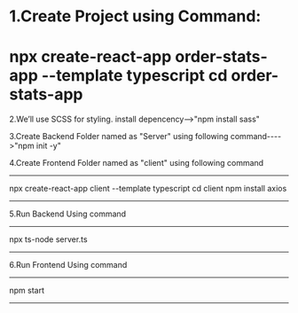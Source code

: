 1.Create Project using Command:
===================================
npx create-react-app order-stats-app --template typescript
cd order-stats-app
===============================

2.We’ll use SCSS for styling.
  install depencency-->"npm install sass"

3.Create Backend Folder named as "Server" using following command---->"npm init -y"

4.Create Frontend Folder named as "client" using following command
***************************************************
npx create-react-app client --template typescript
cd client
npm install axios
**************************************************

5.Run Backend Using command
**************************
npx ts-node server.ts
****************************

6.Run Frontend Using command
********************************
npm start
********************************
